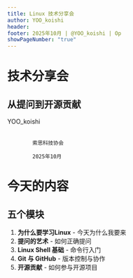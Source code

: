 ```yaml
---
title: Linux 技术分享会
author: YOO_koishi
header: 
footer: 2025年10月 | @YOO_koishi | Op
showPageNumber: "true"
---
```


# 技术分享会

## 从提问到开源贡献

<div class="text-right">
YOO_koishi
</div>

</br>

            索思科技协会

            2025年10月

# 今天的内容

## 五个模块

1. **为什么要学习Linux** - 今天为什么我要来
2. **提问的艺术** - 如何正确提问
3. **Linux Shell 基础** - 命令行入门
4. **Git 与 GitHub** - 版本控制与协作
5. **开源贡献** - 如何参与开源项目

